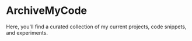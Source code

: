 # ArchiveMyCode
Here, you'll find a curated collection of my current projects, code snippets, and experiments.
